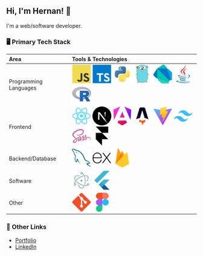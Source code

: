## Hi, I'm Hernan! 🌱
I'm a web/software developer.

### 🖥️ Primary Tech Stack
| Area | Tools & Technologies |
| :- | :- |
| Programming Languages | <picture><img src="https://github.com/devicons/devicon/blob/master/icons/javascript/javascript-original.svg" height="50" title="Javascript" /></picture> <picture><img src="https://github.com/devicons/devicon/blob/master/icons/typescript/typescript-original.svg" height="50" title="Typescript" /></picture> <picture><img src="https://github.com/devicons/devicon/blob/master/icons/python/python-original.svg" height="50" title="Python" /></picture> <picture><img src="https://github.com/devicons/devicon/blob/master/icons/go/go-original.svg" height="50" title="Go" /></picture> <picture><img src="https://github.com/devicons/devicon/blob/master/icons/dart/dart-original.svg" height="50" title="Dart" /></picture> <picture><img src="https://github.com/devicons/devicon/blob/master/icons/java/java-original.svg" height="50" title="Java" /></picture> <picture><img src="https://github.com/devicons/devicon/blob/master/icons/r/r-original.svg" height="50" title="R" /></picture> |
| Frontend | <picture><img src="https://github.com/devicons/devicon/blob/master/icons/react/react-original.svg" height="50" title="React" /></picture> <picture><img src="https://github.com/devicons/devicon/blob/master/icons/nextjs/nextjs-original.svg" height="50" title="Next.js"/></picture> <picture><img src="https://github.com/devicons/devicon/blob/master/icons/angular/angular-original.svg" height="50" title="Angular"/></picture> <picture><img src="https://github.com/devicons/devicon/blob/master/icons/astro/astro-original.svg" height="50" title="Astro"/></picture> <picture><img src="https://github.com/devicons/devicon/blob/master/icons/vitejs/vitejs-original.svg" height="50" title="Vite"/></picture> <picture><img src="https://github.com/devicons/devicon/blob/master/icons/tailwindcss/tailwindcss-original.svg" height="50" title="Tailwind CSS"/></picture> <picture><img src="https://github.com/devicons/devicon/blob/master/icons/sass/sass-original.svg" height="50" title="SASS"/></picture> <picture><img src="https://github.com/devicons/devicon/blob/master/icons/framermotion/framermotion-original.svg" height="50" title="Framer Motion"/></picture>|
| Backend/Database | <picture><img src="https://github.com/devicons/devicon/blob/master/icons/mysql/mysql-original.svg" height="50" title="MySQL"/></picture> <picture><img src="https://github.com/devicons/devicon/blob/master/icons/express/express-original.svg" height="50" title="Express"/></picture> <picture><img src="https://github.com/devicons/devicon/blob/master/icons/firebase/firebase-original.svg" height="50" title="Firebase"/></picture> |
| Software | <picture><img src="https://github.com/devicons/devicon/blob/master/icons/electron/electron-original.svg" height="50" title="Electron"/></picture> <picture><img src="https://github.com/devicons/devicon/blob/master/icons/flutter/flutter-original.svg" height="50" title="Flutter"/></picture> |
| Other | <picture><img src="https://github.com/devicons/devicon/blob/master/icons/git/git-original.svg" height="50" title="Git"/></picture> <picture><img src="https://github.com/devicons/devicon/blob/master/icons/figma/figma-original.svg" height="50" title="Figma"/></picture> |

### 🔗 Other Links
- [Portfolio](https://hernanjugar.com)
- [LinkedIn](https://www.linkedin.com/in/hernanjugar/)
